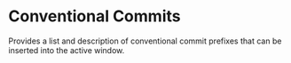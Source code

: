 # Conventional Commits

Provides a list and description of conventional commit prefixes that can be inserted into the active window.